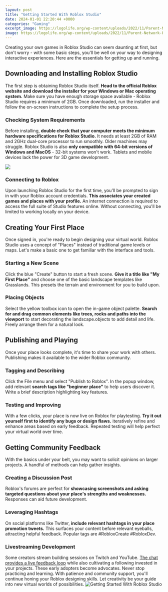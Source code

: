 ```yaml
---
layout: post
title: "Getting Started With Roblox Studio"
date: 2024-01-01 22:20:44 +0000
categories: "Gaming"
excerpt_image: https://logolife.org/wp-content/uploads/2022/11/Parent-Network-Feature-Image-1.jpg
image: https://logolife.org/wp-content/uploads/2022/11/Parent-Network-Feature-Image-1.jpg
---
```


Creating your own games in Roblox Studio can seem daunting at first, but don't worry - with some basic steps, you'll be well on your way to designing interactive experiences. Here are the essentials for getting up and running.
## Downloading and Installing Roblox Studio
The first step is obtaining Roblox Studio itself. **Head to the official Roblox website and download the installer for your Windows or Mac operating system.** Make sure you have enough storage space available - Roblox Studio requires a minimum of 2GB. Once downloaded, run the installer and follow the on-screen instructions to complete the setup process. 
### Checking System Requirements
Before installing, **double check that your computer meets the minimum hardware specifications for Roblox Studio.** It needs at least 2GB of RAM and 2GHz dual-core processor to run smoothly. Older machines may struggle. Roblox Studio is also **only compatible with 64-bit versions of Windows and MacOS** - 32-bit systems won't work. Tablets and mobile devices lack the power for 3D game development.

![](https://www.game-designers.net/wp-content/uploads/2019/12/Roblox-Studio-Tutorial-First-Time-User-Tutorial-for-Beginners.jpg)
### Connecting to Roblox
Upon launching Roblox Studio for the first time, you'll be prompted to sign in with your Roblox account credentials. **This associates your created games and places with your profile.** An internet connection is required to access the full suite of Studio features online. Without connecting, you'll be limited to working locally on your device.
## Creating Your First Place
Once signed in, you're ready to begin designing your virtual world. Roblox Studio uses a concept of "Places" instead of traditional game levels or maps. Let's make a basic one to get familiar with the interface and tools.
### Starting a New Scene
Click the blue "Create" button to start a fresh scene. **Give it a title like "My First Place"** and choose one of the basic landscape templates like Grasslands. This presets the terrain and environment for you to build upon. 
### Placing Objects
Select the yellow toolbox icon to open the in-game object palette. **Search for and drag common elements like trees, rocks and paths into the viewport** to start decorating the landscape.objects to add detail and life. Freely arrange them for a natural look.
## Publishing and Playing
Once your place looks complete, it's time to share your work with others. Publishing makes it available to the wider Roblox community. 
### Tagging and Describing
Click the File menu and select "Publish to Roblox". In the popup window, add relevant **search tags like "beginner place"** to help users discover it. Write a brief description highlighting key features. 
### Testing and Improving
With a few clicks, your place is now live on Roblox for playtesting. **Try it out yourself first to identify any bugs or design flaws.** iteratively refine and enhance areas based on early feedback. Repeated testing will help perfect your virtual world over time.
## Getting Community Feedback
With the basics under your belt, you may want to solicit opinions on larger projects. A handful of methods can help gather insights.
### Creating a Discussion Post 
Roblox's forums are perfect for **showcasing screenshots and asking targeted questions about your place's strengths and weaknesses.** Responses can aid future development. 
### Leveraging Hashtags
On social platforms like Twitter, **include relevant hashtags in your place promotion tweets.** This surfaces your content before relevant eyeballs, attracting helpful feedback. Popular tags are #RobloxCreate #RobloxDev.
### Livestreaming Development 
Some creators stream building sessions on Twitch and YouTube. [The chat provides a live feedback loop](https://store.fi.io.vn/woman-cant-resist-her-shiba-inu-dog-lover-1) while also cultivating a following invested in your projects. These early adopters become advocates.
Never stop practicing and learning. With patience and community support, you'll continue honing your Roblox designing skills. Let creativity be your guide into new virtual worlds of possibilities.
![Getting Started With Roblox Studio](https://logolife.org/wp-content/uploads/2022/11/Parent-Network-Feature-Image-1.jpg)